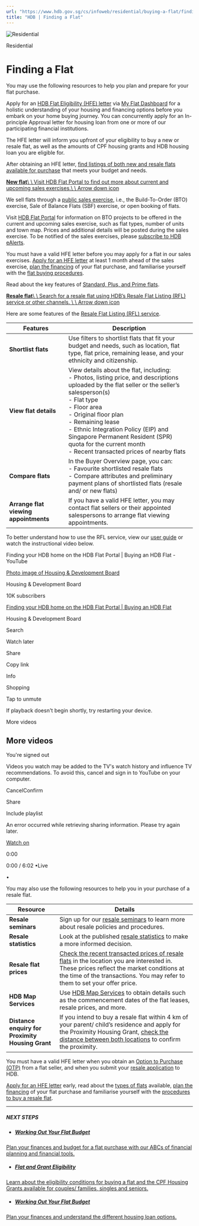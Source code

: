 ```yaml
---
url: "https://www.hdb.gov.sg/cs/infoweb/residential/buying-a-flat/finding-a-flat"
title: "HDB | Finding a Flat"
---
```


![Residential](https://www.hdb.gov.sg/cs/infoweb/-/media/HDBContent/Images/General/residential-masthead.jpg)

Residential


# Finding a Flat

You may use the following resources to help you plan and prepare for your flat purchase.

Apply for an [HDB Flat Eligibility (HFE) letter](https://www.hdb.gov.sg/cs/infoweb/residential/buying-a-flat/understanding-your-eligibility-and-housing-loan-options/application-for-an-hdb-flat-eligibility-hfe-letter) via [My Flat Dashboard](https://services2.hdb.gov.sg/web/bp28/TimeLine/my-flat-dashboard) for a holistic understanding of your housing and financing options before you embark on your home buying journey. You can concurrently apply for an In-principle Approval letter for housing loan from one or more of our participating financial institutions.

The HFE letter will inform you upfront of your eligibility to buy a new or resale flat, as well as the amounts of CPF housing grants and HDB housing loan you are eligible for.

After obtaining an HFE letter, [find listings of both new and resale flats available for purchase](https://homes.hdb.gov.sg/home/finding-a-flat) that meets your budget and needs.

[**New flat**\\
\\
Visit HDB Flat Portal to find out more about current and upcoming sales exercises.\\
\\
Arrow down icon](https://www.hdb.gov.sg/cs/infoweb/residential/buying-a-flat/finding-a-flat#Newflat-1)

We sell flats through a [public sales exercise](https://www.hdb.gov.sg/cs/infoweb/residential/buying-a-flat/buying-procedure-for-new-flats/modes-of-sale), i.e., the Build-To-Order (BTO) exercise, Sale of Balance Flats (SBF) exercise, or open booking of flats.

Visit [HDB Flat Portal](https://homes.hdb.gov.sg/home) for information on BTO projects to be offered in the current and upcoming sales exercise, such as flat types, number of units and town map. Prices and additional details will be posted during the sales exercise. To be notified of the sales exercises, please [subscribe to HDB eAlerts](https://services2.hdb.gov.sg/webapp/BF08CESS/Index.jsp).

You must have a valid HFE letter before you may apply for a flat in our sales exercises. [Apply for an HFE letter](https://services2.hdb.gov.sg/web/bp27/PrelimHFE/) at least 1 month ahead of the sales exercise, [plan the financing](https://www.hdb.gov.sg/cs/infoweb/residential/buying-a-flat/working-out-your-flat-budget) of your flat purchase, and familiarise yourself with the [flat buying procedures](https://www.hdb.gov.sg/cs/infoweb/residential/buying-a-flat/buying-procedure-for-new-flats).

Read about the key features of [Standard, Plus, and Prime flats](https://www.hdb.gov.sg/cs/infoweb/residential/buying-a-flat/finding-a-flat/standard-plus-and-prime-housing-models).

[**Resale flat**\\
\\
Search for a resale flat using HDB’s Resale Flat Listing (RFL) service or other channels. \\
\\
Arrow down icon](https://www.hdb.gov.sg/cs/infoweb/residential/buying-a-flat/finding-a-flat#Resaleflat-2)

Here are some features of the [Resale Flat Listing (RFL) service](https://homes.hdb.gov.sg/home/finding-a-flat).

| Features | Description |
| --- | --- |
| **Shortlist flats** | Use filters to shortlist flats that fit your budget and needs, such as location, flat type, flat price, remaining lease, and your ethnicity and citizenship. |
| **View flat details** | View details about the flat, including:<br>- Photos, listing price, and descriptions uploaded by the flat seller or the seller’s salesperson(s)<br>- Flat type<br>- Floor area<br>- Original floor plan<br>- Remaining lease<br>- Ethnic Integration Policy (EIP) and Singapore Permanent Resident (SPR) quota for the current month<br>- Recent transacted prices of nearby flats |
| **Compare flats** | In the Buyer Overview page, you can:<br>- Favourite shortlisted resale flats<br>- Compare attributes and preliminary payment plans of shortlisted flats (resale and/ or new flats) |
| **Arrange flat viewing appointments** | If you have a valid HFE letter, you may contact flat sellers or their appointed salespersons to arrange flat viewing appointments. |

To better understand how to use the RFL service, view our [user guide](https://go.gov.sg/hdb-rfl-buyer-guide) or watch the instructional video below.

Finding your HDB home on the HDB Flat Portal \| Buying an HDB Flat - YouTube

[Photo image of Housing & Development Board](https://www.youtube.com/channel/UCR0PX4Se-jL2HL_u1TF2OZQ?embeds_referring_euri=https%3A%2F%2Fwww.hdb.gov.sg%2F)

Housing & Development Board

10K subscribers

[Finding your HDB home on the HDB Flat Portal \| Buying an HDB Flat](https://www.youtube.com/watch?v=j5mWJsvXQk4)

Housing & Development Board

Search

Watch later

Share

Copy link

Info

Shopping

Tap to unmute

If playback doesn't begin shortly, try restarting your device.

More videos

## More videos

You're signed out

Videos you watch may be added to the TV's watch history and influence TV recommendations. To avoid this, cancel and sign in to YouTube on your computer.

CancelConfirm

Share

Include playlist

An error occurred while retrieving sharing information. Please try again later.

[Watch on](https://www.youtube.com/watch?v=j5mWJsvXQk4&embeds_referring_euri=https%3A%2F%2Fwww.hdb.gov.sg%2F)

0:00

0:00 / 6:02
•Live

•

You may also use the following resources to help you in your purchase of a resale flat.

| Resource | Details |
| --- | --- |
| **Resale seminars** | Sign up for our [resale seminars](https://www.hdb.gov.sg/cs/infoweb/residential/buying-a-flat/finding-a-flat/resale-seminars) to learn more about resale policies and procedures. |
| **Resale statistics** | Look at the published [resale statistics](https://www.hdb.gov.sg/cs/infoweb/residential/selling-a-flat/overview/resale-statistics) to make a more informed decision. |
| **Resale flat prices** | [Check the recent transacted prices of resale flats](https://services2.hdb.gov.sg/webapp/BB33RTIS/BB33PReslTrans.jsp) in the location you are interested in. These prices reflect the market conditions at the time of the transactions. You may refer to them to set your offer price. |
| **HDB Map Services** | Use [HDB Map Services](https://services2.hdb.gov.sg/web/fi10/emap.html) to obtain details such as the commencement dates of the flat leases, resale prices, and more. |
| **Distance enquiry for Proximity Housing Grant** | If you intend to buy a resale flat within 4 km of your parent/ child’s residence and apply for the Proximity Housing Grant, [check the distance between both locations](https://services2.hdb.gov.sg/webapp/BB292KM/BB292KM_ENQ) to confirm the proximity. |

You must have a valid HFE letter when you obtain an [Option to Purchase (OTP)](https://www.hdb.gov.sg/cs/infoweb/residential/buying-a-flat/buying-procedure-for-resale-flats/plan-source-and-contract/option-to-purchase) from a flat seller, and when you submit your [resale application](https://www.hdb.gov.sg/cs/infoweb/residential/buying-a-flat/buying-procedure-for-resale-flats/resale-application/application) to HDB.

[Apply for an HFE letter](https://services2.hdb.gov.sg/web/bp27/PrelimHFE/) early, read about the [types of flats](https://www.hdb.gov.sg/cs/infoweb/residential/buying-a-flat/finding-a-flat/types-of-flats) available, [plan the financing](https://www.hdb.gov.sg/cs/infoweb/residential/buying-a-flat/buying-procedure-for-resale-flats/plan-source-and-contract/mode-of-financing) of your flat purchase and familiarise yourself with the [procedures to buy a resale flat](https://www.hdb.gov.sg/cs/infoweb/residential/buying-a-flat/buying-procedure-for-resale-flats).

* * *

##### NEXT STEPS

- ##### [Working Out Your Flat Budget](https://www.hdb.gov.sg/residential/buying-a-flat/working-out-your-flat-budget)

[Plan your finances and budget for a flat purchase with our ABCs of financial planning and financial tools.](https://www.hdb.gov.sg/residential/buying-a-flat/working-out-your-flat-budget)
- ##### [Flat and Grant Eligibility](https://www.hdb.gov.sg/residential/buying-a-flat/flat-and-grant-eligibility)

[Learn about the eligibility conditions for buying a flat and the CPF Housing Grants available for couples/ families, singles and seniors.](https://www.hdb.gov.sg/residential/buying-a-flat/flat-and-grant-eligibility)
- ##### [Working Out Your Flat Budget](https://www.hdb.gov.sg/residential/buying-a-flat/working-out-your-flat-budget)

[Plan your finances and understand the different housing loan options.](https://www.hdb.gov.sg/residential/buying-a-flat/working-out-your-flat-budget)